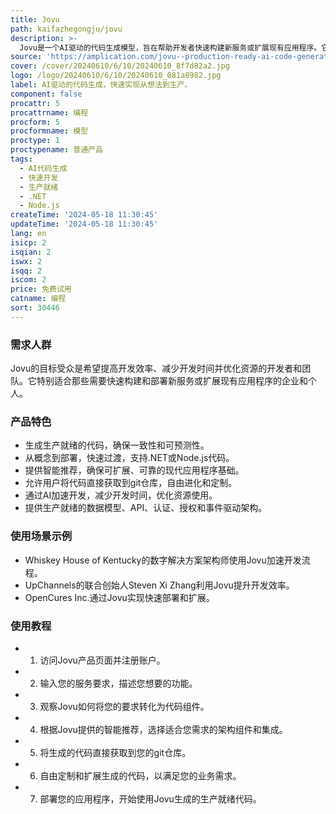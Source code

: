 ```yaml
---
title: Jovu
path: kaifazhegongju/jovu
description: >-
  Jovu是一个AI驱动的代码生成模型，旨在帮助开发者快速构建新服务或扩展现有应用程序。它通过AI技术生成生产就绪的代码，确保一致性、可预测性，并遵循最高标准。Jovu能够加速开发过程，从概念到部署只需几分钟，提供完全可操作的、健壮的后端服务，准备立即上线。它还通过简化开发工作流程、减少时间、优化资源来提高效率和速度。
source: 'https://amplication.com/jovu--production-ready-ai-code-generation'
cover: /cover/20240610/6/10/20240610_8f7d82a2.jpg
logo: /logo/20240610/6/10/20240610_081a8982.jpg
label: AI驱动的代码生成，快速实现从想法到生产。
component: false
procattr: 5
procattrname: 编程
procform: 5
procformname: 模型
proctype: 1
proctypename: 普通产品
tags:
  - AI代码生成
  - 快速开发
  - 生产就绪
  - .NET
  - Node.js
createTime: '2024-05-18 11:30:45'
updateTime: '2024-05-18 11:30:45'
lang: en
isicp: 2
isqian: 2
iswx: 2
isqq: 2
iscom: 2
price: 免费试用
catname: 编程
sort: 30446
---
```




### 需求人群
Jovu的目标受众是希望提高开发效率、减少开发时间并优化资源的开发者和团队。它特别适合那些需要快速构建和部署新服务或扩展现有应用程序的企业和个人。

### 产品特色
* 生成生产就绪的代码，确保一致性和可预测性。
* 从概念到部署，快速过渡，支持.NET或Node.js代码。
* 提供智能推荐，确保可扩展、可靠的现代应用程序基础。
* 允许用户将代码直接获取到git仓库，自由进化和定制。
* 通过AI加速开发，减少开发时间，优化资源使用。
* 提供生产就绪的数据模型、API、认证、授权和事件驱动架构。

### 使用场景示例
* Whiskey House of Kentucky的数字解决方案架构师使用Jovu加速开发流程。
* UpChannels的联合创始人Steven Xi Zhang利用Jovu提升开发效率。
* OpenCures Inc.通过Jovu实现快速部署和扩展。

### 使用教程
* 1. 访问Jovu产品页面并注册账户。
* 2. 输入您的服务要求，描述您想要的功能。
* 3. 观察Jovu如何将您的要求转化为代码组件。
* 4. 根据Jovu提供的智能推荐，选择适合您需求的架构组件和集成。
* 5. 将生成的代码直接获取到您的git仓库。
* 6. 自由定制和扩展生成的代码，以满足您的业务需求。
* 7. 部署您的应用程序，开始使用Jovu生成的生产就绪代码。

  
